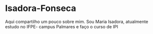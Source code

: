 # Isadora-Fonseca
Aqui compartilho um pouco sobre mim. Sou Maria Isadora, atualmente estudo no IFPE- campus Palmares e faço o curso de IPI 
